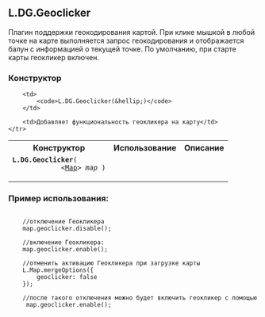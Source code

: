 ## L.DG.Geoclicker

Плагин поддержки геокодирования картой.
При клике мышкой в любой точке на карте выполняется запрос геокодирования и отображается балун с информацией о текущей точке.
По умолчанию, при старте карты геокликер включен.

### Конструктор

<table>
    <tr>
        <th>Конструктор</th>
        <th>Использование</th>
        <th>Описание</th>
    </tr>
    <tr>
        <td><code><b>L.DG.Geoclicker</b>(
            <nobr>&lt;<a href="#geoclicker-map">Map</a>&gt; <i>map</i> )</nobr>
        </code></td>

        <td>
            <code>L.DG.Geoclicker(&hellip;)</code>
        </td>

        <td>Добавляет функциональность геокликера на карту</td>
    </tr>
</table>

### Пример использования:
<pre>
<code>
	//отключение Геокликера
	map.geoclicker.disable();

	//включение Геокликера:
    map.geoclicker.enable();

    //отменить активацию Геокликера при загрузке карты
    L.Map.mergeOptions({
        geoclicker: false
    });

    //после такого отключения можно будет включить геокликер с помощью
     map.geoclicker.enable();
</code>
</pre>

